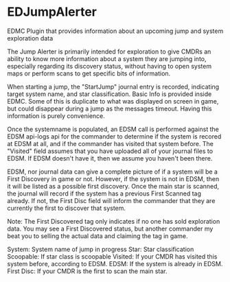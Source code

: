 # EDJumpAlerter
EDMC Plugin that provides information about an upcoming jump and system exploration data

The Jump Alerter is primarily intended for exploration to give CMDRs an ability to know more information about a system they are jumping into, especially regarding its discovery status, without having to open system maps or perform scans to get specific bits of information.

When starting a jump, the "StartJump" journal entry is recorded, indicating target system name, and star classification. Basic Info is provided inside EDMC. Some of this is duplicate to what was displayed on screen in game, but could disappear during a jump as the messages timeout. Having this information is purely convenience.

Once the systemname is populated, an EDSM call is performed against the EDSM api-logs api for the commander to determine if the system is recored at EDSM at all, and if the commander has visited that system before. The "Visited" field assumes that you have uploaded all of your journal files to EDSM. If EDSM doesn't have it, then we assume you haven't been there.

EDSM, nor journal data can give a complete picture of if a system will be a First Discovery in game or not. However, if the system is not in EDSM, then it will be listed as a possible first discovery. Once the main star is scanned, the journal will record if the system has a previous First Scanned tag already. If not, the First Disc field will inform the commander that they are currently the first to discover that system. 

Note: The First Discovered tag only indicates if no one has sold exploration data. You may see a First Discovered status, but another commander my beat you to selling the actual data and claiming the tag in game.


System:      System name of jump in progress
Star:        Star classification
Scoopable:   If star class is scoopable
Visited:     If your CMDR has visited this system before, according to EDSM.
EDSM:        If the system is already in EDSM.
First Disc:  If your CMDR is the first to scan the main star.
